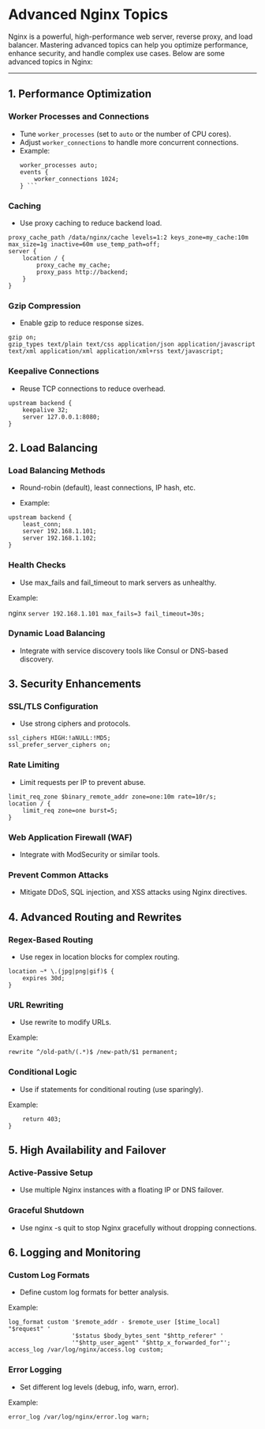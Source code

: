 # Advanced Nginx Topics

Nginx is a powerful, high-performance web server, reverse proxy, and load balancer. Mastering advanced topics can help you optimize performance, enhance security, and handle complex use cases. Below are some advanced topics in Nginx:

---

## 1. Performance Optimization

### Worker Processes and Connections
- Tune `worker_processes` (set to `auto` or the number of CPU cores).
- Adjust `worker_connections` to handle more concurrent connections.
- Example:
  ```nginx
  worker_processes auto;
  events {
      worker_connections 1024;
  } ```

### Caching

- Use proxy caching to reduce backend load.


```
proxy_cache_path /data/nginx/cache levels=1:2 keys_zone=my_cache:10m max_size=1g inactive=60m use_temp_path=off;
server {
    location / {
        proxy_cache my_cache;
        proxy_pass http://backend;
    }
}
```



### Gzip Compression

- Enable gzip to reduce response sizes.

```
gzip on;
gzip_types text/plain text/css application/json application/javascript text/xml application/xml application/xml+rss text/javascript;
```


### Keepalive Connections

- Reuse TCP connections to reduce overhead.

```
upstream backend {
    keepalive 32;
    server 127.0.0.1:8080;
}
```



## 2. Load Balancing

### Load Balancing Methods
- Round-robin (default), least connections, IP hash, etc.

- Example:
```
upstream backend {
    least_conn;
    server 192.168.1.101;
    server 192.168.1.102;
}
```

### Health Checks
    
- Use max_fails and fail_timeout to mark servers as unhealthy.

Example:

nginx
```server 192.168.1.101 max_fails=3 fail_timeout=30s;```


### Dynamic Load Balancing
- Integrate with service discovery tools like Consul or DNS-based discovery.


## 3. Security Enhancements


### SSL/TLS Configuration
- Use strong ciphers and protocols.

``` ssl_protocols TLSv1.2 TLSv1.3;
ssl_ciphers HIGH:!aNULL:!MD5;
ssl_prefer_server_ciphers on;
```



### Rate Limiting
- Limit requests per IP to prevent abuse.

```
limit_req_zone $binary_remote_addr zone=one:10m rate=10r/s;
location / {
    limit_req zone=one burst=5;
}
```



### Web Application Firewall (WAF)
* Integrate with ModSecurity or similar tools.

### Prevent Common Attacks
* Mitigate DDoS, SQL injection, and XSS attacks using Nginx directives.



## 4. Advanced Routing and Rewrites


### Regex-Based Routing

- Use regex in location blocks for complex routing.

```
location ~* \.(jpg|png|gif)$ {
    expires 30d;
}
```



### URL Rewriting
- Use rewrite to modify URLs.

Example:

```rewrite ^/old-path/(.*)$ /new-path/$1 permanent;```


### Conditional Logic
- Use if statements for conditional routing (use sparingly).

Example:

```if ($http_user_agent ~* "MSIE") {
    return 403;
}
```

## 5. High Availability and Failover
### Active-Passive Setup
- Use multiple Nginx instances with a floating IP or DNS failover.

### Graceful Shutdown
- Use nginx -s quit to stop Nginx gracefully without dropping connections.




## 6. Logging and Monitoring
### Custom Log Formats
- Define custom log formats for better analysis.

Example:

```
log_format custom '$remote_addr - $remote_user [$time_local] "$request" '
                  '$status $body_bytes_sent "$http_referer" '
                  '"$http_user_agent" "$http_x_forwarded_for"';
access_log /var/log/nginx/access.log custom;
```

### Error Logging
- Set different log levels (debug, info, warn, error).

Example:

```error_log /var/log/nginx/error.log warn;```